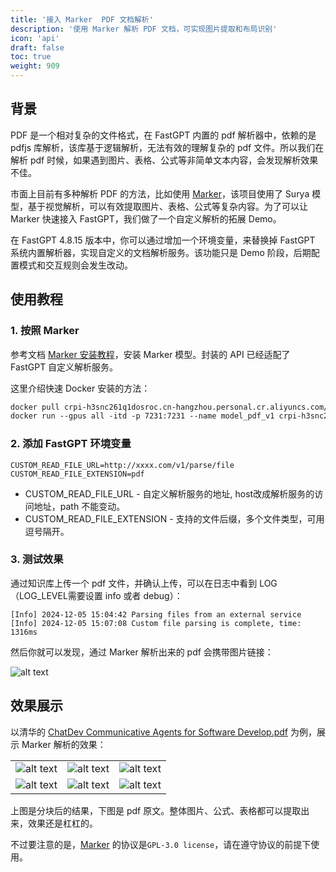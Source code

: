 ```yaml
---
title: '接入 Marker  PDF 文档解析'
description: '使用 Marker 解析 PDF 文档，可实现图片提取和布局识别'
icon: 'api'
draft: false
toc: true
weight: 909
---
```


## 背景

PDF 是一个相对复杂的文件格式，在 FastGPT 内置的 pdf 解析器中，依赖的是 pdfjs 库解析，该库基于逻辑解析，无法有效的理解复杂的 pdf 文件。所以我们在解析 pdf 时候，如果遇到图片、表格、公式等非简单文本内容，会发现解析效果不佳。

市面上目前有多种解析 PDF 的方法，比如使用 [Marker](https://github.com/VikParuchuri/marker)，该项目使用了 Surya 模型，基于视觉解析，可以有效提取图片、表格、公式等复杂内容。为了可以让 Marker 快速接入 FastGPT，我们做了一个自定义解析的拓展 Demo。

在 FastGPT 4.8.15 版本中，你可以通过增加一个环境变量，来替换掉 FastGPT 系统内置解析器，实现自定义的文档解析服务。该功能只是 Demo 阶段，后期配置模式和交互规则会发生改动。

## 使用教程

### 1. 按照 Marker

参考文档 [Marker 安装教程](https://github.com/labring/FastGPT/tree/main/python/pdf-marker)，安装 Marker 模型。封装的 API 已经适配了 FastGPT 自定义解析服务。

这里介绍快速 Docker 安装的方法：

```dockerfile
docker pull crpi-h3snc261q1dosroc.cn-hangzhou.personal.cr.aliyuncs.com/marker11/marker_images:latest
docker run --gpus all -itd -p 7231:7231 --name model_pdf_v1 crpi-h3snc261q1dosroc.cn-hangzhou.personal.cr.aliyuncs.com/marker11/marker_images:latest
```

### 2. 添加 FastGPT 环境变量

```
CUSTOM_READ_FILE_URL=http://xxxx.com/v1/parse/file
CUSTOM_READ_FILE_EXTENSION=pdf
```

* CUSTOM_READ_FILE_URL - 自定义解析服务的地址, host改成解析服务的访问地址，path 不能变动。
* CUSTOM_READ_FILE_EXTENSION - 支持的文件后缀，多个文件类型，可用逗号隔开。

### 3. 测试效果

通过知识库上传一个 pdf 文件，并确认上传，可以在日志中看到 LOG （LOG_LEVEL需要设置 info 或者 debug）：

```
[Info] 2024-12-05 15:04:42 Parsing files from an external service 
[Info] 2024-12-05 15:07:08 Custom file parsing is complete, time: 1316ms 
```

然后你就可以发现，通过 Marker 解析出来的 pdf 会携带图片链接：

![alt text](/imgs/image-10.png)


## 效果展示

以清华的 [ChatDev Communicative Agents for Software Develop.pdf](https://arxiv.org/abs/2307.07924) 为例，展示 Marker 解析的效果：

|  |  |  |
| --- | --- | --- |
| ![alt text](/imgs/image-11.png) | ![alt text](/imgs/image-12.png) | ![alt text](/imgs/image-13.png)  |
| ![alt text](/imgs/image-14.png) | ![alt text](/imgs/image-15.png) | ![alt text](/imgs/image-16.png) |

上图是分块后的结果，下图是 pdf 原文。整体图片、公式、表格都可以提取出来，效果还是杠杠的。

不过要注意的是，[Marker](https://github.com/VikParuchuri/marker) 的协议是`GPL-3.0 license`，请在遵守协议的前提下使用。